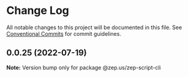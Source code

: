 # Change Log

All notable changes to this project will be documented in this file.
See [Conventional Commits](https://conventionalcommits.org) for commit guidelines.

## 0.0.25 (2022-07-19)

**Note:** Version bump only for package @zep.us/zep-script-cli
